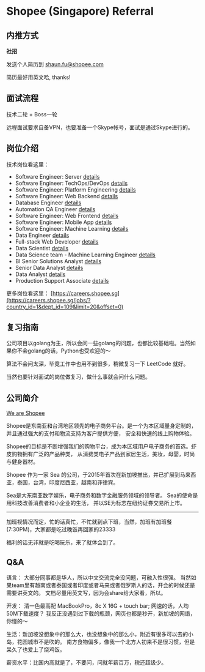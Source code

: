 # Shopee (Singapore) Referral

## 内推方式

**社招**

发送个人简历到 [shaun.fu@shopee.com](mailto:shaun.fu@shopee.com?subject=[Resume]YourName@Position)

简历最好用英文哈, thanks!

## 面试流程

技术二轮 + Boss一轮

远程面试要求自备VPN，也要准备一个Skype帐号，面试是通过Skype进行的。

## 岗位介绍

技术岗位看这里：

- Software Engineer: Server [details](https://careers.shopee.com/jobs?country_id=1&dept_id=109&level=204&name=server&limit=20&offset=0)
- Software Engineer: TechOps/DevOps [details](https://careers.shopee.com/jobs?country_id=1&dept_id=109&level=204&name=devops&limit=20&offset=0)
- Software Engineer: Platform Engineering [details](https://careers.shopee.com/jobs?country_id=1&dept_id=109&level=204&name=platform&limit=20&offset=0)
- Software Engineer: Web Backend [details](https://careers.shopee.com/jobs?country_id=1&dept_id=109&level=204&name=backend&limit=20&offset=0)
- Database Engineer [details](https://careers.shopee.com/jobs?country_id=1&dept_id=109&level=204&name=database&limit=20&offset=0)
- Automation QA Engineer [details](https://careers.shopee.com/jobs?country_id=1&dept_id=109&level=204&name=automation&limit=20&offset=0)
- Software Engineer: Web Frontend [details](https://careers.shopee.com/jobs?country_id=1&dept_id=109&level=204&name=frontend&limit=20&offset=0)
- Software Engineer: Mobile App [details](https://careers.shopee.com/jobs?country_id=1&dept_id=109&level=204&name=mobile%20app&limit=20&offset=0)
- Software Engineer: Machine Learning [details](https://careers.shopee.sg/jobs/?country_id=1&dept_id=109&name=machine%20learning&limit=20&offset=0)
- Data Engineer [details](http://careers.shopee.com/jobs?country_id=1&name=data%20engineer&limit=20&offset=0)
- Full-stack Web Developer [details](http://careers.shopee.com/jobs?country_id=1&name=full-stack&limit=20&offset=0)
- Data Scientist [details](http://careers.shopee.com/jobs?country_id=1&name=data%20scientist&limit=20&offset=0)
- Data Science team - Machine Learning Engineer [details](https://careers.shopee.sg/jobs/?country_id=1&dept_id=103&level=204&name=machine&limit=20&offset=0)
- BI Senior Solutions Analyst [details](http://careers.shopee.com/jobs?country_id=1&name=senior%20solutions&limit=20&offset=0)
- Senior Data Analyst [details](https://careers.shopee.sg/jobs/?country_id=1&dept_id=103&name=senior%20data%20analyst&limit=20&offset=0)
- Data Analyst [details](https://careers.shopee.sg/jobs/?country_id=1&dept_id=103&name=data%20analyst&limit=20&offset=0)
- Production Support Associate [details](https://careers.shopee.sg/jobs/?country_id=1&name=production%20support&limit=20&offset=0)

更多岗位看这里： [https://careers.shopee.sg](https://careers.shopee.sg/jobs/?country_id=1&dept_id=109&limit=20&offset=0)

## 复习指南

公司项目以golang为主，所以会问一些golang的问题，也都比较基础啦。当然如果你不会golang的话，Python也受欢迎的～

算法不会问太深，毕竟工作中也用不到很多，稍微复习一下 LeetCode 就好。

当然也要针对面试的岗位做复习，做什么事就会问什么问题。

## 公司简介

[We are Shopee](https://careers.shopee.sg/about/)

Shopee是东南亚和台湾地区领先的电子商务平台。是一个为本区域量身定制的，并且通过强大的支付和物流支持为客户提供方便，
安全和快速的线上购物体验。

Shopee的目标是不断增强我们的购物平台，成为本区域用户电子商务的首选。虾皮购物拥有广泛的产品种类，
从消费类电子产品到家居生活，美妆，母婴，时尚与健身器材。

Shopee 作为一家 Sea 的公司，于2015年首次在新加坡推出，并已扩展到马来西亚，泰国，台湾，印度尼西亚，越南和菲律宾。

Sea是大东南亚数字娱乐，电子商务和数字金融服务领域的领导者。 Sea的使命是用科技改善消费者和小企业的生活，
并以SE为标志在纽约证券交易所上市。

---

加班视情况而定，忙的话真忙，不忙就到点下班，当然，加班有加班餐(7:30PM)，大家都是吃过晚饭再回家的23333

福利的话无非就是吃喝玩乐，来了就体会到了。

## Q&A

语言： 大部分同事都是华人，所以中文交流完全没问题，可融入性很强。
当然如果team里有越南或者泰国或者印度或者马来或者俄罗斯人的话，开会的时候还是需要讲英文的。
文档尽量用英文写，因为会share给大家看，所以。

开发： 清一色最高配 MacBookPro，8c X 16G + touch bar; 网速的话，人均50M下载速度？
我反正没遇到过下载的瓶颈，网页也都是秒开，新加坡的网络，你懂的～

生活：新加坡没想象中的那么大，也没想象中的那么小，附近有很多可以去的小岛，花园城市不是吹的。
南方食物偏多，像我一个北方人初来不是很习惯，但是呆久了也爱上了烧鸡饭。

薪资水平：比国内高就是了，不要问，问就年薪百万，税还超级少。
